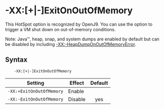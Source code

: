 ﻿<!--
* Copyright (c) 2017, 2019 IBM Corp. and others
*
* This program and the accompanying materials are made
* available under the terms of the Eclipse Public License 2.0
* which accompanies this distribution and is available at
* https://www.eclipse.org/legal/epl-2.0/ or the Apache
* License, Version 2.0 which accompanies this distribution and
* is available at https://www.apache.org/licenses/LICENSE-2.0.
*
* This Source Code may also be made available under the
* following Secondary Licenses when the conditions for such
* availability set forth in the Eclipse Public License, v. 2.0
* are satisfied: GNU General Public License, version 2 with
* the GNU Classpath Exception [1] and GNU General Public
* License, version 2 with the OpenJDK Assembly Exception [2].
*
* [1] https://www.gnu.org/software/classpath/license.html
* [2] http://openjdk.java.net/legal/assembly-exception.html
*
* SPDX-License-Identifier: EPL-2.0 OR Apache-2.0 OR GPL-2.0 WITH
* Classpath-exception-2.0 OR LicenseRef-GPL-2.0 WITH Assembly-exception
-->

# -XX:\[+|-\]ExitOnOutOfMemory

This HotSpot option is recognized by OpenJ9. You can use the option to trigger a VM shut down on out-of-memory conditions.

Note:  Java&trade;, heap, snap, and system dumps are enabled by default but can be disabled by including [-XX:-HeapDumpOnOutOfMemoryError](xxheapdumponoutofmemory.md).

## Syntax

        -XX:[+|-]ExitOnOutOfMemory

| Setting                      | Effect  | Default                                                                        |
|------------------------------|---------|:------------------------------------------------------------------------------:|
| `-XX:+ExitOnOutOfMemory` | Enable  |                                                                                |
| `-XX:-ExitOnOutOfMemory` | Disable | <i class="fa fa-check" aria-hidden="true"></i><span class="sr-only">yes</span> |


<!-- ==== END OF TOPIC ==== xxexitonoutofmemory.md ==== -->
